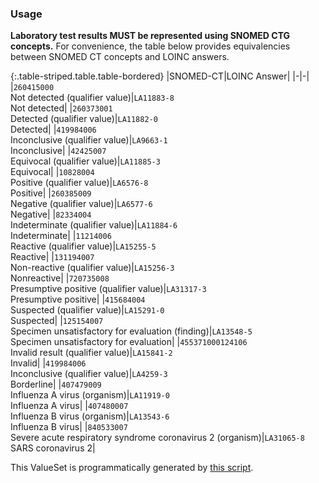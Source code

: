 ### Usage

**Laboratory test results MUST be represented using SNOMED CTG concepts.** For convenience, the table below provides equivalencies between SNOMED CT concepts and LOINC answers.

{:.table-striped.table.table-bordered}
|SNOMED-CT|LOINC Answer|
|-|-|
|`260415000`<br>Not detected (qualifier value)|`LA11883-8`<br>Not detected|
|`260373001`<br>Detected (qualifier value)|`LA11882-0`<br>Detected|
|`419984006`<br>Inconclusive (qualifier value)|`LA9663-1`<br>Inconclusive|
|`42425007`<br>Equivocal (qualifier value)|`LA11885-3`<br>Equivocal|
|`10828004`<br>Positive (qualifier value)|`LA6576-8`<br>Positive|
|`260385009`<br>Negative (qualifier value)|`LA6577-6`<br>Negative|
|`82334004`<br>Indeterminate (qualifier value)|`LA11884-6`<br>Indeterminate|
|`11214006`<br>Reactive (qualifier value)|`LA15255-5`<br>Reactive|
|`131194007`<br>Non-reactive (qualifier value)|`LA15256-3`<br>Nonreactive|
|`720735008`<br>Presumptive positive (qualifier value)|`LA31317-3`<br>Presumptive positive|
|`415684004`<br>Suspected (qualifier value)|`LA15291-0`<br>Suspected|
|`125154007`<br>Specimen unsatisfactory for evaluation (finding)|`LA13548-5`<br>Specimen unsatisfactory for evaluation|
|`455371000124106`<br>Invalid result (qualifier value)|`LA15841-2`<br>Invalid|
|`419984006`<br>Inconclusive (qualifier value)|`LA4259-3`<br>Borderline|
|`407479009`<br>Influenza A virus (organism)|`LA11919-0`<br>Influenza A virus|
|`407480007`<br>Influenza B virus (organism)|`LA13543-6`<br>Influenza B virus|
|`840533007`<br>Severe acute respiratory syndrome coronavirus 2 (organism)|`LA31065-8`<br>SARS coronavirus 2|

This ValueSet is programmatically generated by [this script](https://github.com/dvci/shc-terminology/tree/main/script/lab_loinc/lab_loinc_covid.py).